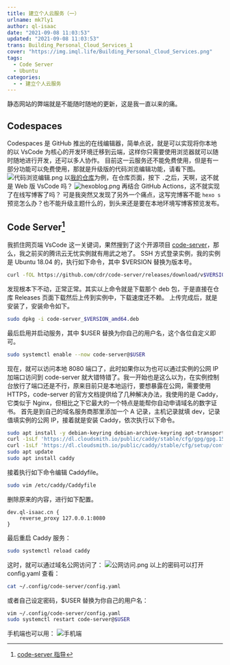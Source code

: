 ```yaml
---
title: 建立个人云服务（一）
urlname: mk7ly1
author: ql-isaac
date: "2021-09-08 11:03:53"
updated: "2021-09-08 11:03:53"
trans: Building_Personal_Cloud_Services_1
cover: "https://img.imql.life/Building_Personal_Cloud_Services.png"
tags:
  - Code Server
  - Ubuntu
categories:
  - - 建立个人云服务
---
```


静态网站的弊端就是不能随时随地的更新，这是我一直以来的痛。

<!-- more -->

## Codespaces

Codespaces 是 GitHub 推出的在线编辑器，简单点说，就是可以实现将你本地的以 VsCode 为核心的开发环境迁移到云端，这样你只需要使用浏览器就可以随时随地进行开发，还可以多人协作。
目前这一云服务还不能免费使用，但是有一部分功能可以免费使用，那就是升级版的代码浏览编辑功能，请看下图。
![代码浏览编辑.png](https://img.imql.life/illustrations/FludfscqYDLCDaa0SkM34xq7jvKW.png)
以[我的仓库](https://github.com/ql-isaac/hexoblog)为例，在仓库页面，按下 `.`之后，天啊，这不就是 Web 版 VsCode 吗？
![hexoblog.png](https://img.imql.life/illustrations/FlCTt7lZl7BvCAipEUKSwU5b_kaN.png)
再结合 GitHub Actions，这不就实现了在线写博客了吗？
可是我突然又发现了另外一个痛点，这写完博客不能 `hexo s`预览怎么办？也不能升级主题什么的，到头来还是要在本地环境写博客预览发布。

## Code Server[^1]

我抓住网页端 VsCode 这一关键词，果然搜到了这个开源项目 [code-server](https://github.com/cdr/code-server)，那么，我之前买的腾讯云无忧实例就有用武之地了。
SSH 方式登录实例，我的实例是 Ubuntu 18.04 的，执行如下命令，其中 $VERSION 替换为版本号。

```bash
curl -fOL https://github.com/cdr/code-server/releases/download/v$VERSION/code-server_$VERSION_amd64.deb
```

发现根本下不动，正常正常。其实以上命令就是下载那个 deb 包，于是直接在仓库 Releases 页面下载然后上传到实例中，下载速度还不赖。
上传完成后，就是安装了，安装命令如下。

```bash
sudo dpkg -i code-server_$VERSION_amd64.deb
```

最后启用并启动服务，其中 $USER 替换为你自己的用户名，这个各位自定义即可。

```bash
sudo systemctl enable --now code-server@$USER
```

现在，就可以访问本地 8080 端口了，此时如果你以为也可以通过实例的公网 IP 加端口访问到 code-server 就大错特错了。我一开始也是这么以为，在实例控制台放行了端口还是不行，原来目前只是本地运行，要想暴露在公网，需要使用 HTTPS，code-server 的官方文档提供给了几种解决办法，我使用的是 Caddy，它类似于 Nginx，但相比之下它最大的一个特点是能帮你自动申请域名的数字证书。
首先是到自己的域名服务商那里添加一个 A 记录，主机记录就填 dev，记录值填实例的公网 IP，接着就是安装 Caddy，依次执行以下命令。

```bash
sudo apt install -y debian-keyring debian-archive-keyring apt-transport-https
curl -1sLf 'https://dl.cloudsmith.io/public/caddy/stable/cfg/gpg/gpg.155B6D79CA56EA34.key' | sudo apt-key add -
curl -1sLf 'https://dl.cloudsmith.io/public/caddy/stable/cfg/setup/config.deb.txt?distro=debian&version=any-version' | sudo tee -a /etc/apt/sources.list.d/caddy-stable.list
sudo apt update
sudo apt install caddy
```

接着执行如下命令编辑 Caddyfile。

```bash
sudo vim /etc/caddy/Caddyfile
```

删除原来的内容，进行如下配置。

```
dev.ql-isaac.cn {
    reverse_proxy 127.0.0.1:8080
}
```

最后重启 Caddy 服务：

```bash
sudo systemctl reload caddy
```

这时，就可以通过域名公网访问了：
![公网访问.png](https://img.imql.life/illustrations/FuepZOJLyVH5-orRLFN3-c56TBFh.png)
以上的密码可以打开 config.yaml 查看：

```bash
cat ~/.config/code-server/config.yaml
```

或者自己设定密码，$USER 替换为你自己的用户名：

```bash
vim ~/.config/code-server/config.yaml
sudo systemctl restart code-server@$USER
```

手机端也可以用：
![手机端](https://img.imql.life/illustrations/FrrQfCx6mHS4qIR1T8Un3W4eLyv8.jpeg "手机端")
[^1]: [code-server 指导](https://github.com/cdr/code-server/blob/main/docs/guide.md#using-lets-encrypt-with-caddy)
